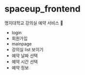 # spaceup_frontend
명지대학교 강의실 예약 서비스 📝

* login
* 회원가입
* mainpage
* 강의실 list 보이기
* 예약 날짜 선택
* 예약 시간 선택
* 예약 정보 
